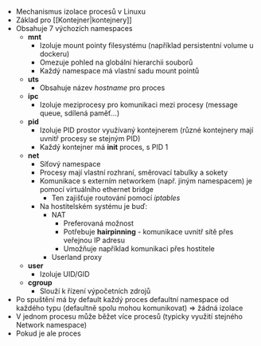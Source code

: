 - Mechanismus izolace procesů v Linuxu
- Základ pro [[Kontejner|kontejnery]]
- Obsahuje 7 výchozích namespaces
	- **mnt**
		- Izoluje mount pointy filesystému (například persistentní volume u dockeru)
		- Omezuje pohled na globální hierarchii souborů
		- Každý namespace má vlastní sadu mount pointů
	- **uts**
		- Obsahuje název *hostname* pro proces
	- **ipc**
		- Izoluje meziprocesy pro komunikaci mezi procesy (message queue, sdílená paměť...)
	- **pid**
		- Izoluje PID prostor využívaný kontejnerem (různé kontejnery mají uvnitř procesy se stejným PID)
		- Každý kontejner má **init** proces, s PID 1
	- **net**
		- Síťový namespace
		- Procesy mají vlastní rozhraní, směrovací tabulky a sokety
		- Komunikace s externím networkem (např. jiným namespacem) je pomocí virtuálního ethernet bridge
			- Ten zajišťuje routování pomocí *iptables*
		- Na hostitelském systému je buď:
			- NAT
				- Preferovaná možnost
				- Potřebuje **hairpinning** - komunikace uvnitř sítě přes veřejnou IP adresu 
				- Umožňuje například komunikaci přes hostitele
			- Userland proxy
	- **user**
		- Izoluje UID/GID
	- **cgroup**
		- Slouží k řízení výpočetních zdrojů
- Po spuštění má by default každý proces defaultní namespace od každého typu (defaultně spolu mohou komunikovat) => žádná izolace
- V jednom procesu může běžet více procesů (typicky využití stejného Network namespace)
- Pokud je ale proces 